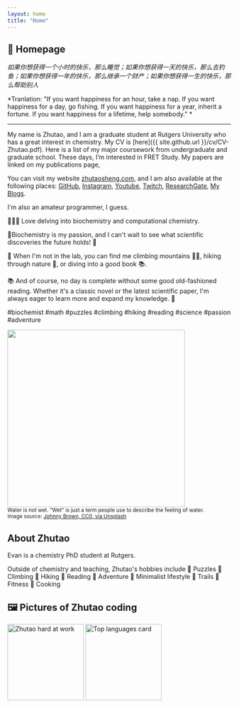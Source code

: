 ```yaml
---
layout: home
title: "Home"
---
```


## 👋 Homepage

*如果你想获得一个小时的快乐，那么睡觉；如果你想获得一天的快乐，那么去钓鱼；如果你想获得一年的快乐，那么继承一个财产；如果你想获得一生的快乐，那么帮助别人*

*Tranlation: "If you want happiness for an hour, take a nap. If you want happiness for a day, go fishing. If you want happiness for a year, inherit a fortune. If you want happiness for a lifetime, help somebody." *

---

My name is Zhutao, and I am a graduate student at Rutgers University who has a great interest in chemistry. My CV is [here]({{ site.github.url }}/cv/CV-Zhutao.pdf). Here is a list of my major coursework from undergraduate and graduate school. These days, I’m interested in FRET Study. My papers are linked on my publications page,

You can visit my website [zhutaosheng.com](http://zhutaosheng.com/), and I am also available at the following places: [GitHub](https://github.com/zhutaosheng), [Instagram](https://www.instagram.com/zhtuao.s), [Youtube](https://www.youtube.com/@ZhutaoGuru), [Twitch](https://www.twitch.tv/zhutao_s), [ResearchGate](https://www.researchgate.net/profile/Zhutao-Sheng), [My Blogs](http://zhutaosheng.com/). 


I'm also an amateur programmer, I guess.

🧑‍🔬🔢 Love delving into biochemistry and computational chemistry.

🧪Biochemistry is my passion, and I can't wait to see what scientific discoveries the future holds! 🔬

🧩 When I'm not in the lab, you can find me climbing mountains 🧗‍♀️, hiking through nature 🌳, or diving into a good book 📚. 

📚 And of course, no day is complete without some good old-fashioned reading. Whether it's a classic novel or the latest scientific paper, I'm always eager to learn more and expand my knowledge. 📖

 #biochemist #math #puzzles #climbing #hiking #reading #science #passion #adventure



<img src="{{ site.github.url }}/assets/img/home-water-is-not-wet.png" width="400" /><br />
<small>Water is not wet. "Wet" is just a term people use to describe the feeling of water.</small><br />
<small>Image source:
<a href="https://unsplash.com/photos/V-afy242gY4">
Johnny Brown, CC0, via Unsplash
</a></small>

## About Zhutao

Evan is a chemistry PhD student at Rutgers.

Outside of chemistry and teaching, Zhutao's hobbies include
🧩 Puzzles
🧗 Climbing
🥾 Hiking
📖 Reading
🌄 Adventure
🌱 Minimalist lifestyle
🚶 Trails
💪 Fitness
🍳 Cooking

## 🖼️ Pictures of Zhutao coding

<img class="6563686f202d6e202234636550757368324d61696e22207c20787864" src="https://user-images.githubusercontent.com/3750940/100553934-25a84a00-325f-11eb-974e-f5b61dcb44b3.png" height="172" alt="Zhutao hard at work" /> <img src="https://github-readme-stats.vercel.app/api/top-langs/?username=zhutaosheng&layout=compact&theme=vue&hide=PHP&langs_count=6" height="172" alt="Top languages card" />    


